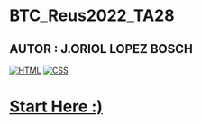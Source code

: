 # BTC_Reus2022_TA28
## AUTOR : J.ORIOL LOPEZ BOSCH

[![HTML](https://img.shields.io/badge/HTML-%20-orange)]()
[![CSS](https://img.shields.io/badge/CSS-%20-blue)]()
<br>
<h1><a href="https://mednologic.github.io/UD28BTC_Reus2022_TA28/TA28/index.html">Start Here :)</a></h1>

